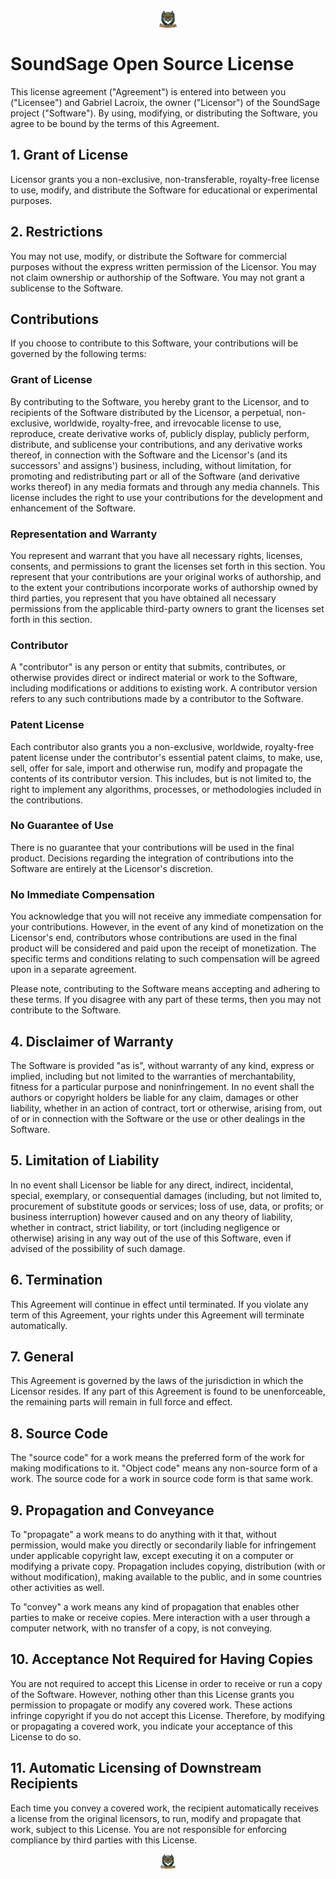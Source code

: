 <div align="center">
    <img
      src="LOGO.png"
      alt="SoundSage Logo"
      title="SoundSage Logo"
      style="display: block; margin: 0 auto; max-width: 30px; width: 15%;">
</div>


# SoundSage Open Source License

This license agreement ("Agreement") is entered into between you ("Licensee") and Gabriel Lacroix, the owner ("Licensor") of the SoundSage project ("Software"). By using, modifying, or distributing the Software, you agree to be bound by the terms of this Agreement.

## 1. Grant of License

Licensor grants you a non-exclusive, non-transferable, royalty-free license to use, modify, and distribute the Software for educational or experimental purposes.

## 2. Restrictions

You may not use, modify, or distribute the Software for commercial purposes without the express written permission of the Licensor. You may not claim ownership or authorship of the Software. You may not grant a sublicense to the Software.

## Contributions

If you choose to contribute to this Software, your contributions will be governed by the following terms:

### Grant of License

By contributing to the Software, you hereby grant to the Licensor, and to recipients of the Software distributed by the Licensor, a perpetual, non-exclusive, worldwide, royalty-free, and irrevocable license to use, reproduce, create derivative works of, publicly display, publicly perform, distribute, and sublicense your contributions, and any derivative works thereof, in connection with the Software and the Licensor's (and its successors' and assigns') business, including, without limitation, for promoting and redistributing part or all of the Software (and derivative works thereof) in any media formats and through any media channels. This license includes the right to use your contributions for the development and enhancement of the Software.

### Representation and Warranty

You represent and warrant that you have all necessary rights, licenses, consents, and permissions to grant the licenses set forth in this section. You represent that your contributions are your original works of authorship, and to the extent your contributions incorporate works of authorship owned by third parties, you represent that you have obtained all necessary permissions from the applicable third-party owners to grant the licenses set forth in this section.

### Contributor

A "contributor" is any person or entity that submits, contributes, or otherwise provides direct or indirect material or work to the Software, including modifications or additions to existing work. A contributor version refers to any such contributions made by a contributor to the Software.

### Patent License

Each contributor also grants you a non-exclusive, worldwide, royalty-free patent license under the contributor's essential patent claims, to make, use, sell, offer for sale, import and otherwise run, modify and propagate the contents of its contributor version. This includes, but is not limited to, the right to implement any algorithms, processes, or methodologies included in the contributions.

### No Guarantee of Use

There is no guarantee that your contributions will be used in the final product. Decisions regarding the integration of contributions into the Software are entirely at the Licensor's discretion.

### No Immediate Compensation

You acknowledge that you will not receive any immediate compensation for your contributions. However, in the event of any kind of monetization on the Licensor's end, contributors whose contributions are used in the final product will be considered and paid upon the receipt of monetization. The specific terms and conditions relating to such compensation will be agreed upon in a separate agreement.

Please note, contributing to the Software means accepting and adhering to these terms. If you disagree with any part of these terms, then you may not contribute to the Software.

## 4. Disclaimer of Warranty

The Software is provided "as is", without warranty of any kind, express or implied, including but not limited to the warranties of merchantability, fitness for a particular purpose and noninfringement. In no event shall the authors or copyright holders be liable for any claim, damages or other liability, whether in an action of contract, tort or otherwise, arising from, out of or in connection with the Software or the use or other dealings in the Software.

## 5. Limitation of Liability

In no event shall Licensor be liable for any direct, indirect, incidental, special, exemplary, or consequential damages (including, but not limited to, procurement of substitute goods or services; loss of use, data, or profits; or business interruption) however caused and on any theory of liability, whether in contract, strict liability, or tort (including negligence or otherwise) arising in any way out of the use of this Software, even if advised of the possibility of such damage.

## 6. Termination

This Agreement will continue in effect until terminated. If you violate any term of this Agreement, your rights under this Agreement will terminate automatically.

## 7. General

This Agreement is governed by the laws of the jurisdiction in which the Licensor resides. If any part of this Agreement is found to be unenforceable, the remaining parts will remain in full force and effect.

## 8. Source Code

The "source code" for a work means the preferred form of the work for making modifications to it. "Object code" means any non-source form of a work. The source code for a work in source code form is that same work.

## 9. Propagation and Conveyance

To "propagate" a work means to do anything with it that, without permission, would make you directly or secondarily liable for infringement under applicable copyright law, except executing it on a computer or modifying a private copy. Propagation includes copying, distribution (with or without modification), making available to the public, and in some countries other activities as well.

To "convey" a work means any kind of propagation that enables other parties to make or receive copies. Mere interaction with a user through a computer network, with no transfer of a copy, is not conveying.

## 10. Acceptance Not Required for Having Copies

You are not required to accept this License in order to receive or run a copy of the Software. However, nothing other than this License grants you permission to propagate or modify any covered work. These actions infringe copyright if you do not accept this License. Therefore, by modifying or propagating a covered work, you indicate your acceptance of this License to do so.

## 11. Automatic Licensing of Downstream Recipients

Each time you convey a covered work, the recipient automatically receives a license from the original licensors, to run, modify and propagate that work, subject to this License. You are not responsible for enforcing compliance by third parties with this License.

<div align="center">
    <img
      src="LOGO.png"
      alt="SoundSage Logo"
      title="SoundSage Logo"
      style="display: block; margin: 0 auto; max-width: 30px; width: 5%;">
</div>

